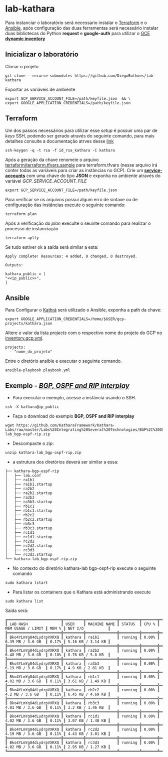 # lab-kathara

Para instanciar o laboratório será necessario instalar o [Terraform](https://terraform.io/) e o [Ansible](https://www.ansible.com/), após configuração das duas ferramentas será necessário instalar duas bibliotecas do Python **request** e **google-auth** para utilizar o [GCE **dynamic inventory**](https://docs.ansible.com/ansible/latest/scenario_guides/guide_gce.html)

## Inicializar o laboratório

Clonar o projeto

```shell
git clone --recurse-submodules https://github.com/DiegoBulhoes/lab-kathara
```

Exportar as variáveis de ambiente

```shell
export GCP_SERVICE_ACCOUNT_FILE=/path/keyfile.json  && \
export GOOGLE_APPLICATION_CREDENTIALS=/path/keyfile.json
```

## Terraform

Um dos passos necessários para utilizar esse _setup_ é possuir uma par de _keys_ SSH, podendo ser gerado através do seguinte comando, para mais detalhes consulte a documentação atrves desse [link](https://wiki.debian.org/SSH)

```shell
ssh-keygen -q -t rsa -f id_rsa_kathara -C kathara
```

Após a geração da chave renomeie o arquivo [terraform/terraform.tfvars.sample](terraform/terraform.tfvars.sample) para terraform.tfvars (nesse arquivo irá conter todas as variáveis para criar as instâncias no GCP). Crie um [**service-accounts**](https://cloud.google.com/compute/docs/access/service-accounts) com uma chave do tipo **JSON** e exponha no ambiente através do variável _GCP_SERVICE_ACCOUNT_FILE_

```shell
export GCP_SERVICE_ACCOUNT_FILE=/path/keyfile.json
```

Para verificar se os arquivos possui algum erro de sintaxe ou de configuração das instâncias execute o seguinte comando:

```shell
terraform plan
```

Após a verificação do _plan_ execulte o seuinte comando para realizar o processo de instanciação

```shell
terraform aplly
```

Se tudo estiver ok a saída será similar a esta:

```text
Apply complete! Resources: 4 added, 0 changed, 0 destroyed.

Outputs:

kathara_public = [
"<<ip_public>>",
]
```

## Ansible

Para Configurar o [Kathrá](https://github.com/KatharaFramework/Kathara/) será utilizado o Ansible, exponha a path da chave:

```shell
export GOOGLE_APPLICATION_CREDENTIALS=/home/$USER/gcp-projects/kathara.json
```

Altere o valor da lista _projects_ com o respectivo nome do projeto do GCP no [inventory.gcp.yml](https://github.com/DiegoBulhoes/lab-kathara/blob/master/ansible/inventory.gcp.yml.example).

```text
projects:
  - "nome_do_projeto"
```

Entre o diretório ansible e executar o seguinte comando.

```shell
ansible-playbook playbook.yml
```

## Exemplo - [_BGP, OSPF and RIP interplay_](https://github.com/KatharaFramework/Kathara/#example)

- Para executar o exemplo, acesse a instância usando o SSH.

```shell
ssh -X kathara@ip_public
```

- Faça o download do exemplo **BGP, OSPF and RIP interplay**

```shell
wget https://github.com/KatharaFramework/Kathara-Labs/raw/master/Labs%20Integrating%20Several%20Technologies/BGP%2C%20OSPF%20and%20RIP%20interplay/kathara-lab_bgp-ospf-rip.zip
```

- Descompacte o _zip_:

```
unzip kathara-lab_bgp-ospf-rip.zip
```

- a estrutura dos diretórios deverá ser similar a essa:

```text
├── kathara-bgp-ospf-rip
│   ├── lab.conf
│   ├── ra1b1
│   ├── ra1b1.startup
│   ├── ra2b2
│   ├── ra2b2.startup
│   ├── ra3b3
│   ├── ra3b3.startup
│   ├── rb1c1
│   ├── rb1c1.startup
│   ├── rb2c2
│   ├── rb2c2.startup
│   ├── rb3c3
│   ├── rb3c3.startup
│   ├── rc1d1
│   ├── rc1d1.startup
│   ├── rc2d2
│   ├── rc2d2.startup
│   ├── rc3d3
│   └── rc3d3.startup
└── kathara-lab_bgp-ospf-rip.zip

```

- No contexto do diretório kathara-lab bgp-ospf-rip execute o seguinte comando

```shell
sudo kathara lstart
```

- Para listar os containers que o Kathara está administrando execute

```shell
sudo kathara list
```

Saída será:

```text
╔════════════════════════╦═════════╦══════════════╦═════════╦═══════╦═══════════════════╦═══════╦═══════════════════╗
║ LAB HASH               ║ USER    ║ MACHINE NAME ║ STATUS  ║ CPU % ║ MEM USAGE / LIMIT ║ MEM % ║ NET I/O           ║
╠════════════════════════╬═════════╬══════════════╬═════════╬═══════╬═══════════════════╬═══════╬═══════════════════╣
║ Bko4YLmYg84dLydrpVXRXQ ║ kathara ║ ra1b1        ║ running ║ 0.00% ║ 6.39 MB / 3.6 GB  ║ 0.17% ║ 5.16 KB / 3.14 KB ║
╠════════════════════════╬═════════╬══════════════╬═════════╬═══════╬═══════════════════╬═══════╬═══════════════════╣
║ Bko4YLmYg84dLydrpVXRXQ ║ kathara ║ ra2b2        ║ running ║ 0.00% ║ 6.48 MB / 3.6 GB  ║ 0.18% ║ 8.76 KB / 5.8 KB  ║
╠════════════════════════╬═════════╬══════════════╬═════════╬═══════╬═══════════════════╬═══════╬═══════════════════╣
║ Bko4YLmYg84dLydrpVXRXQ ║ kathara ║ ra3b3        ║ running ║ 0.00% ║ 6.19 MB / 3.6 GB  ║ 0.17% ║ 4.9 KB / 2.81 KB  ║
╠════════════════════════╬═════════╬══════════════╬═════════╬═══════╬═══════════════════╬═══════╬═══════════════════╣
║ Bko4YLmYg84dLydrpVXRXQ ║ kathara ║ rb1c1        ║ running ║ 0.00% ║ 4.02 MB / 3.6 GB  ║ 0.11% ║ 3.61 KB / 1.49 KB ║
╠════════════════════════╬═════════╬══════════════╬═════════╬═══════╬═══════════════════╬═══════╬═══════════════════╣
║ Bko4YLmYg84dLydrpVXRXQ ║ kathara ║ rb2c2        ║ running ║ 0.00% ║ 4.2 MB / 3.6 GB   ║ 0.11% ║ 6.45 KB / 4.69 KB ║
╠════════════════════════╬═════════╬══════════════╬═════════╬═══════╬═══════════════════╬═══════╬═══════════════════╣
║ Bko4YLmYg84dLydrpVXRXQ ║ kathara ║ rb3c3        ║ running ║ 0.00% ║ 4.01 MB / 3.6 GB  ║ 0.11% ║ 3.3 KB / 1.46 KB  ║
╠════════════════════════╬═════════╬══════════════╬═════════╬═══════╬═══════════════════╬═══════╬═══════════════════╣
║ Bko4YLmYg84dLydrpVXRXQ ║ kathara ║ rc1d1        ║ running ║ 0.00% ║ 4.02 MB / 3.6 GB  ║ 0.11% ║ 3.07 KB / 1.48 KB ║
╠════════════════════════╬═════════╬══════════════╬═════════╬═══════╬═══════════════════╬═══════╬═══════════════════╣
║ Bko4YLmYg84dLydrpVXRXQ ║ kathara ║ rc2d2        ║ running ║ 0.00% ║ 4.19 MB / 3.6 GB  ║ 0.11% ║ 4.43 KB / 3.01 KB ║
╠════════════════════════╬═════════╬══════════════╬═════════╬═══════╬═══════════════════╬═══════╬═══════════════════╣
║ Bko4YLmYg84dLydrpVXRXQ ║ kathara ║ rc3d3        ║ running ║ 0.00% ║ 4.02 MB / 3.6 GB  ║ 0.11% ║ 2.95 KB / 1.27 KB ║
╚════════════════════════╩═════════╩══════════════╩═════════╩═══════╩═══════════════════╩═══════╩═══════════════════╝
```
